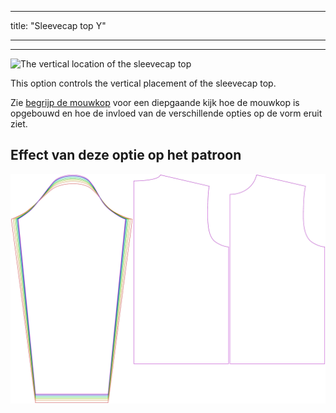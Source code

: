 - - -
title: "Sleevecap top Y"
- - -

***

![The vertical location of the sleevecap top](./sleevecaptopfactory.svg)

This option controls the vertical placement of the sleevecap top.

<Tip>

Zie [begrijp de mouwkop](/docs/patterns/brian/options#understanding-the-sleevecap) voor een diepgaande
kijk hoe de mouwkop is opgebouwd en hoe de invloed van de verschillende opties op de vorm eruit ziet.

</Tip>

## Effect van deze optie op het patroon

![This image shows the effect of this option by superimposing several variants that have a different value for this option](brian_sleevecaptopfactory_sample.svg "Effect of this option on the pattern")
